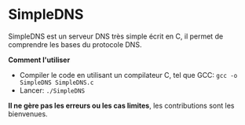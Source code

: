# SimpleDNS

SimpleDNS est un serveur DNS très simple écrit en C, il permet de comprendre les bases du protocole DNS.

**Comment l'utiliser**

- Compiler le code en utilisant un compilateur C, tel que GCC: ``` gcc -o SimpleDNS SimpleDNS.c ```
- Lancer:  ``` ./SimpleDNS ```

**Il ne gère pas les erreurs ou les cas limites**, les contributions sont les bienvenues.
